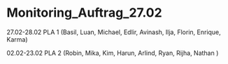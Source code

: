 # Monitoring_Auftrag_27.02

27.02-28.02 PLA 1 (Basil, Luan, Michael, Edlir, Avinash, Ilja, Florin, Enrique, Karma)

02.02-23.02 PLA 2 (Robin, Mika, Kim, Harun, Arlind, Ryan, Rijha, Nathan )

